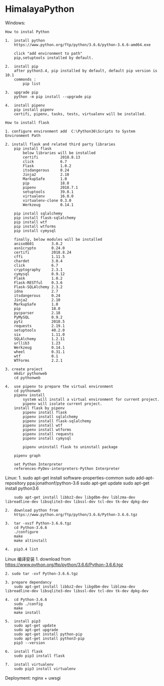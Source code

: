 # HimalayaPython

Windows:

	How to instal Python

	1. 	install python
		https://www.python.org/ftp/python/3.6.6/python-3.6.6-amd64.exe
		
		click "add environment to path"
		pip,setuptools installed by default.
				
	2. 	install pip
		after python3.4, pip installed by default, default pip version is 10.1	
		commonds : 
			pip list
		
	3.	upgrade pip 
		python -m pip install --upgrade pip
	
	4. 	install pipenv
		pip install pipenv
		certifi, pipenv, tasks, tests, virtualenv will be installed.	

	How to install flask
		
	1. configure environment add  C:\Python36\Scripts to System Environment Path
	
	2. install flask and related third party libraries
		pip install flask
			below libraries will be installed
			certifi          2018.8.13
			click            6.7
			Flask            1.0.2
			itsdangerous     0.24
			Jinja2           2.10
			MarkupSafe       1.0
			pip              18.0
			pipenv           2018.7.1
			setuptools       39.0.1
			virtualenv       16.0.0
			virtualenv-clone 0.3.0
			Werkzeug         0.14.1
			
		pip install sqlalchemy		
		pip install flask-sqlalchemy		
		pip install wtf
		pip install wtforms
		pip install cymysql
		
		finally, below modules will be installed
		aniso8601        3.0.2
		asn1crypto       0.24.0
		certifi          2018.8.24
		cffi             1.11.5
		chardet          3.0.4
		click            6.7
		cryptography     2.3.1
		cymysql          0.9.12
		Flask            1.0.2
		Flask-RESTful    0.3.6
		Flask-SQLAlchemy 2.3.2
		idna             2.7
		itsdangerous     0.24
		Jinja2           2.10
		MarkupSafe       1.0
		pip              18.0
		pycparser        2.18
		PyMySQL          0.9.2
		pytz             2018.5
		requests         2.19.1
		setuptools       40.2.0
		six              1.11.0
		SQLAlchemy       1.2.11
		urllib3          1.23
		Werkzeug         0.14.1
		wheel            0.31.1
		wtf              0.1
		WTForms          2.2.1
		
	3. create project
		mkdir pythonweb
		cd pythonweb

	4.	use pipenv to prepare the virtual environment
		cd pythonweb
		pipenv install
			system will install a virtual environment for current project.
			pipenv will isolate current project.
		install flask by pipenv
			pipenv install flask
			pipenv install sqlalchemy		
			pipenv install flask-sqlalchemy		
			pipenv install wtf
			pipenv install wtforms
			pipenv install requests
			pipenv install cymysql
			
			pipenv uninstall flask to uninstall package
			
		pipenv graph
		
		set Python Interpreter 
		references-PyDev-interpreters-Python Interpreter
		
Linux:
	1.	sudo apt-get install software-properties-common
		sudo add-apt-repository ppa:jonathonf/python-3.6 
		sudo apt-get update 
		sudo apt-get install python3.6
		
		sudo apt-get install libbz2-dev libgdbm-dev liblzma-dev libreadline-dev libsqlite3-dev libssl-dev tcl-dev tk-dev dpkg-dev
	
	2.	download python from 
		https://www.python.org/ftp/python/3.6.6/Python-3.6.6.tgz
		
	3.	tar -xvzf Python-3.6.6.tgz
		cd Python-3.6.6
		./configure
		make
		make altinstall
		
	4.	pip3.4 list
	
	
Linux 编译安装
	1. download from
		https://www.python.org/ftp/python/3.6.6/Python-3.6.6.tgz
	
	2. sudo tar -xvf Python-3.6.6.tgz
	
	3. prepare dependancy
		sudo apt-get install libbz2-dev libgdbm-dev liblzma-dev libreadline-dev libsqlite3-dev libssl-dev tcl-dev tk-dev dpkg-dev
	
	4.	cd Python-3.6.6
		sudo ./config
		make
		make install
		
	5.	install pip3
		sudo apt-get update
		sudo apt-get upgrade
		sudo apt-get install python-pip
		sudo apt-get install python3-pip
		pip3 --version
	
	6.	install flask
		sudo pip3 install flask
	
	7. 	install virtualenv
		sudo pip3 install virtualenv
	
	

Deployment:
	nginx + uwsgi
	

